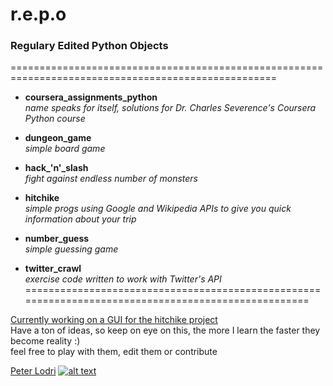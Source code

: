 # r.e.p.o
### Regulary Edited Python Objects

====================================================================================================
* **coursera_assignments_python**   
*name speaks for itself, solutions for Dr. Charles Severence's Coursera Python course*

* **dungeon_game**  
*simple board game*

* **hack_'n'_slash**    
*fight against endless number of monsters*

* **hitchike**  
*simple progs using Google and Wikipedia APIs to give you quick information about your trip*

* **number_guess**  
*simple guessing game*

* **twitter_crawl**  
*exercise code written to work with Twitter's API*
====================================================================================================

[Currently working on a GUI for the hitchike project](https://github.com/szepnapot/repo/blob/master/hitchike_python/geogui.py)  
Have a ton of ideas, so keep on eye on this, the more I learn the faster they become reality :)  
feel free to play with them, edit them or contribute

[Peter Lodri](szepnapot.github.io)
[![alt text](http://www.grantstoker.com/images/twitterlogo.png "Twitter")](https://twitter.com/Theidden_one)

